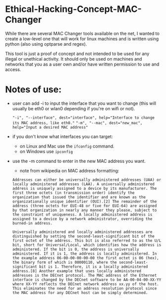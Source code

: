 # Ethical-Hacking-Concept-MAC-Changer

While there are several MAC Changer tools available on the net, I wanted to create a low-level one that will work for linux machines and is written using python (also using optparse and regex).

This tool is just a proof of concept and not intended to be used for any illegal or unethical activity. It should only be used on machines and networks that you as a user own and/or have written permission to use and access.

# Notes of use:

- user can add -i to input the interface that you want to change (this will usually be eth0 or wlan0 depending if you're on wifi or not).

    `"-i", "--interface", dest="interface", help="Interface to change its MAC address, like eth0."`
    `"-m", "--mac", dest="new_mac", help="Input a desired MAC address"`

- if you don't know what interfaces you can target:
    - on Linux and Mac use the `ifconfig` command.
    - on Windows use `ipconfig`

- use the -m command to enter in the new MAC address you want.

    - note from wikipedia on MAC address formatting:
    
    `Addresses can either be universally administered addresses (UAA) or locally administered addresses (LAA). A universally administered address is uniquely assigned to a device by its manufacturer. The first three octets (in transmission order) identify the organization that issued the identifier and are known as the organizationally unique identifier (OUI).[2] The remainder of the address (three octets for EUI-48 or five for EUI-64) are assigned by that organization in nearly any manner they please, subject to the constraint of uniqueness. A locally administered address is assigned to a device by a network administrator, overriding the burned-in address.`

    `Universally administered and locally administered addresses are distinguished by setting the second-least-significant bit of the first octet of the address. This bit is also referred to as the U/L bit, short for Universal/Local, which identifies how the address is administered. If the bit is 0, the address is universally administered. If it is 1, the address is locally administered. In the example address 06-00-00-00-00-00 the first octet is 06 (hex), the binary form of which is 00000110, where the second-least-significant bit is 1. Therefore, it is a locally administered address.[8] Another example that uses locally administered addresses is the DECnet protocol. The MAC address of the Ethernet interface is changed by the DECnet software to be AA-00-04-00-XX-YY where XX-YY reflects the DECnet network address xx.yy of the host. This eliminates the need for an address resolution protocol since the MAC address for any DECnet host can be simply determined.`
